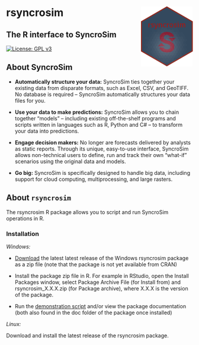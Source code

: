 
# rsyncrosim <img src="inst/images/sticker.png" align="right" width=140/>

## The R interface to SyncroSim

[![License: GPL
v3](https://img.shields.io/badge/License-GPL%20v3-blue.svg)](http://www.gnu.org/licenses/gpl-3.0)

## About SyncroSim

  - **Automatically structure your data:** SyncroSim ties together your
    existing data from disparate formats, such as Excel, CSV, and
    GeoTIFF. No database is required – SyncroSim automatically
    structures your data files for you.

  - **Use your data to make predictions:** SyncroSim allows you to chain
    together “models” – including existing off-the-shelf programs and
    scripts written in languages such as R, Python and C\# – to
    transform your data into predictions.

  - **Engage decision makers:** No longer are forecasts delivered by
    analysts as static reports. Through its unique, easy-to-use
    interface, SyncroSim allows non-technical users to define, run and
    track their own “what-if” scenarios using the original data and
    models.

  - **Go big:** SyncroSim is specifically designed to handle big data,
    including support for cloud computing, multiprocessing, and large
    rasters.

## About `rsyncrosim`

The rsyncrosim R package allows you to script and run SyncroSim
operations in R.

### Installation

*Windows:*

  - [Download](https://github.com/syncrosim/rsyncrosim/releases/) the
    latest latest release of the Windows rsyncrosim package as a zip
    file (note that the package is not yet available from CRAN)

  - Install the package zip file in R. For example in RStudio, open the
    Install Packages window, select Package Archive File (for Install
    from) and rsyncrosim\_X.X.X.zip (for Package archive), where X.X.X
    is the version of the package.

  - Run the [demonstration
    script](https://github.com/syncrosim/rsyncrosim/blob/dev/demo/rsyncrosim-demo.R)
    and/or view the package documentation (both also found in the doc
    folder of the package once installed)

*Linux:*

Download and install the latest release of the rsyncrosim package.
